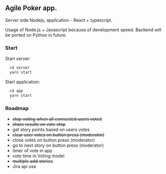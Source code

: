 ## Agile Poker app.

Server side Nodejs, application - React + typescript.

Usage of Node.js + Javascript because of development speed. Backend will be ported on Python in future.

### Start

Start server:

```javascript
  cd server
  yarn start
```

Start application:

```javascript
  cd app
  yarn start
```

### Roadmap

* ~~stop voting when all connected users voted~~
* ~~share results on vote stop~~
* get story points based on users votes
* ~~clear user votes on button press (moderator)~~
* close votes on button press (moderator)
* go to next story on button press (moderator)
* timer of vote in app
* vote time in Voting model
* ~~multiple add stories~~
* Jira api use